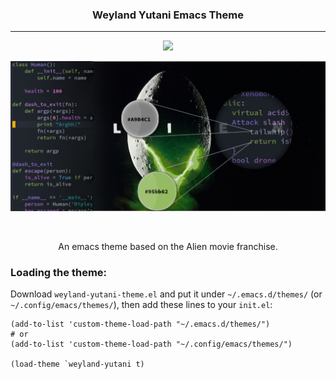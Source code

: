 <h3 align="center">Weyland Yutani Emacs Theme</h3>
<hr/>

<p align="center">
  <img src="https://upload.wikimedia.org/wikipedia/commons/thumb/0/08/EmacsIcon.svg/120px-EmacsIcon.svg.png" />
</p>

<p align="center">
<img src="./egg-screenshot.png" width=1900>

</p>

<br/>

<p align="center">An emacs theme based on the Alien movie franchise.</p>

### Loading the theme:


Download `weyland-yutani-theme.el` and put it under `~/.emacs.d/themes/` (or `~/.config/emacs/themes/`), then add these lines to your `init.el`:

```
(add-to-list 'custom-theme-load-path "~/.emacs.d/themes/")
# or 
(add-to-list 'custom-theme-load-path "~/.config/emacs/themes/")

(load-theme `weyland-yutani t)
```
